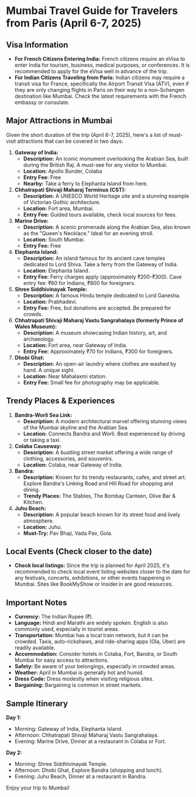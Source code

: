 # Mumbai Travel Guide for Travelers from Paris (April 6-7, 2025)

## Visa Information

*   **For French Citizens Entering India:** French citizens require an eVisa to enter India for tourism, business, medical purposes, or conferences. It is recommended to apply for the eVisa well in advance of the trip.
*   **For Indian Citizens Traveling from Paris:** Indian citizens may require a transit visa for France, specifically the Airport Transit Visa (ATV), even if they are only changing flights in Paris on their way to a non-Schengen destination like Mumbai. Check the latest requirements with the French embassy or consulate.

## Major Attractions in Mumbai

Given the short duration of the trip (April 6-7, 2025), here's a list of must-visit attractions that can be covered in two days:

1.  **Gateway of India:**
    *   **Description:** An iconic monument overlooking the Arabian Sea, built during the British Raj. A must-see for any visitor to Mumbai.
    *   **Location:** Apollo Bunder, Colaba
    *   **Entry Fee:** Free
    *   **Nearby:** Take a ferry to Elephanta Island from here.
2.  **Chhatrapati Shivaji Maharaj Terminus (CST):**
    *   **Description:** A UNESCO World Heritage site and a stunning example of Victorian Gothic architecture.
    *   **Location:** Fort area, Mumbai.
    *   **Entry Fee:** Guided tours available, check local sources for fees.
3.  **Marine Drive:**
    *   **Description:** A scenic promenade along the Arabian Sea, also known as the "Queen's Necklace." Ideal for an evening stroll.
    *   **Location:** South Mumbai.
    *   **Entry Fee:** Free
4.  **Elephanta Island:**
    *   **Description:** An island famous for its ancient cave temples dedicated to Lord Shiva. Take a ferry from the Gateway of India.
    *   **Location:** Elephanta Island.
    *   **Entry Fee:** Ferry charges apply (approximately ₹200-₹300). Cave entry fee: ₹60 for Indians, ₹800 for foreigners.
5.  **Shree Siddhivinayak Temple:**
    *   **Description:** A famous Hindu temple dedicated to Lord Ganesha.
    *   **Location:** Prabhadevi.
    *   **Entry Fee:** Free, but donations are accepted. Be prepared for crowds.
6.  **Chhatrapati Shivaji Maharaj Vastu Sangrahalaya (formerly Prince of Wales Museum):**
    *   **Description:** A museum showcasing Indian history, art, and archaeology.
    *   **Location:** Fort area, near Gateway of India.
    *   **Entry Fee:** Approximately ₹70 for Indians, ₹300 for foreigners.
7.  **Dhobi Ghat:**
    *   **Description:** An open-air laundry where clothes are washed by hand. A unique sight.
    *   **Location:** Near Mahalaxmi station.
    *   **Entry Fee:** Small fee for photography may be applicable.

## Trendy Places & Experiences

1.  **Bandra-Worli Sea Link:**
    *   **Description:** A modern architectural marvel offering stunning views of the Mumbai skyline and the Arabian Sea.
    *   **Location:** Connects Bandra and Worli. Best experienced by driving or taking a taxi.
2.  **Colaba Causeway:**
    *   **Description:** A bustling street market offering a wide range of clothing, accessories, and souvenirs.
    *   **Location:** Colaba, near Gateway of India.
3.  **Bandra:**
    *   **Description:** Known for its trendy restaurants, cafes, and street art. Explore Bandra's Linking Road and Hill Road for shopping and dining.
    *   **Trendy Places:** The Stables, The Bombay Canteen, Olive Bar & Kitchen.
4.  **Juhu Beach:**
    *   **Description:** A popular beach known for its street food and lively atmosphere.
    *   **Location:** Juhu.
    *   **Must-Try:** Pav Bhaji, Vada Pav, Gola.

## Local Events (Check closer to the date)

*   **Check local listings:** Since the trip is planned for April 2025, it's recommended to check local event listing websites closer to the date for any festivals, concerts, exhibitions, or other events happening in Mumbai. Sites like BookMyShow or Insider.in are good resources.

## Important Notes

*   **Currency:** The Indian Rupee (₹).
*   **Language:** Hindi and Marathi are widely spoken. English is also commonly used, especially in tourist areas.
*   **Transportation:** Mumbai has a local train network, but it can be crowded. Taxis, auto-rickshaws, and ride-sharing apps (Ola, Uber) are readily available.
*   **Accommodation:** Consider hotels in Colaba, Fort, Bandra, or South Mumbai for easy access to attractions.
*   **Safety:** Be aware of your belongings, especially in crowded areas.
*   **Weather:** April in Mumbai is generally hot and humid.
*   **Dress Code:** Dress modestly when visiting religious sites.
*   **Bargaining:** Bargaining is common in street markets.

## Sample Itinerary

**Day 1:**

*   Morning: Gateway of India, Elephanta Island.
*   Afternoon: Chhatrapati Shivaji Maharaj Vastu Sangrahalaya.
*   Evening: Marine Drive, Dinner at a restaurant in Colaba or Fort.

**Day 2:**

*   Morning: Shree Siddhivinayak Temple.
*   Afternoon: Dhobi Ghat, Explore Bandra (shopping and lunch).
*   Evening: Juhu Beach, Dinner at a restaurant in Bandra.

Enjoy your trip to Mumbai!